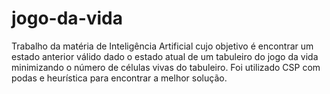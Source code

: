 # jogo-da-vida
Trabalho da matéria de Inteligência Artificial cujo objetivo é encontrar um estado anterior válido dado o estado atual de um tabuleiro do jogo da vida minimizando o número de células vivas do tabuleiro.
Foi utilizado CSP com podas e heurística para encontrar a melhor solução.

